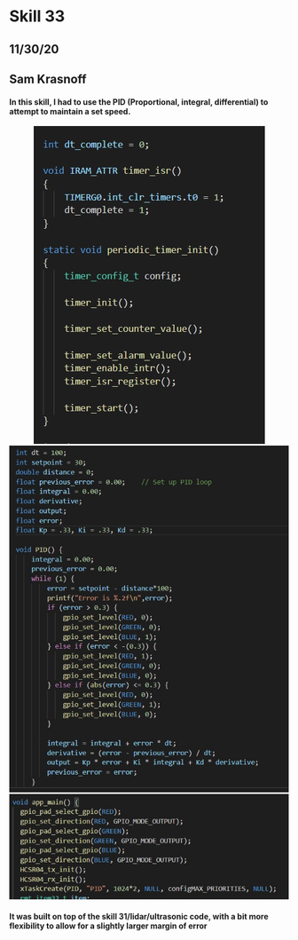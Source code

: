 <h1>Skill 33 </h1>
<h2>11/30/20</h2>
<h2>Sam Krasnoff</h2>

<h4>In this skill, I had to use the PID (Proportional, integral, differential) to attempt to maintain a set speed.</h4>

<center>

![Image](./Images/code.jpg)
![Image](./Images/code1.jpg)
![Image](./Images/code2.jpg)
</center>

<h4>It was built on top of the skill 31/lidar/ultrasonic code, with a bit more flexibility to allow for a slightly larger margin of error</h4>
